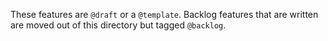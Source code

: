 These features are `@draft` or a `@template`.
Backlog features that are written are moved out of this directory but tagged `@backlog`.  
